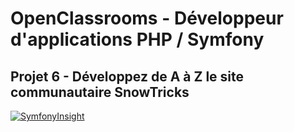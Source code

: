 # OpenClassrooms - Développeur d'applications PHP / Symfony
## Projet 6 - Développez de A à Z le site communautaire SnowTricks

[![SymfonyInsight](https://insight.symfony.com/projects/8699c5e7-ac22-408c-bfa8-b7aa02e55ee9/big.svg)](https://insight.symfony.com/projects/8699c5e7-ac22-408c-bfa8-b7aa02e55ee9)
